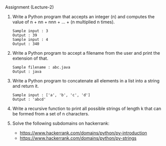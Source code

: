 Assignment (Lecture-2)

1. Write a Python program that accepts an integer (n) and computes the value of n + nn + nnn + ... + (n multiplied n times).
    ```
    Sample input : 3
    Output : 39
    Sample input : 4
    Output : 340
    ```

2. Write a Python program to accept a filename from the user and print the extension of that.
    ```
    Sample filename : abc.java 
    Output : java
    ```

3. Write a Python program to concatenate all elements in a list into a string and return it.
    ```
    Sample input : ['a', 'b', 'c', 'd']
    Output : 'abcd'
    ```

4. Write a recursive function to print all possible strings of length k that can be formed from a set of n characters.

5. Solve the following subdomains on hackerrank:
    - https://www.hackerrank.com/domains/python/py-introduction
    - https://www.hackerrank.com/domains/python/py-strings